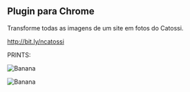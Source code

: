 ## Plugin para Chrome

Transforme todas as imagens de um site em fotos do Catossi.
 
http://bit.ly/ncatossi

PRINTS: 

![Banana](https://lh3.googleusercontent.com/hp0TQzo23-EbZ4N4E4CJtpAbCrlybCSMTvJRU0-Z9mqO4SfTDOmfP0nPh7OduSYlzajgnunP=s640-h400-e365-rw)

<!--<img src="https://lh3.googleusercontent.com/hp0TQzo23-EbZ4N4E4CJtpAbCrlybCSMTvJRU0-Z9mqO4SfTDOmfP0nPh7OduSYlzajgnunP=s640-h400-e365-rw" title="print ncatossi" />
<br />-->

![Banana](https://lh3.googleusercontent.com/UGaT3VrLbPXxsPQExJF-fI81eCzaYSmk6ODfeVbnzGEitPKSubSJVzzAR8PoEmch_nvAkOY7bA4=s640-h400-e365-rw)

<!--
<img src="https://lh3.googleusercontent.com/UGaT3VrLbPXxsPQExJF-fI81eCzaYSmk6ODfeVbnzGEitPKSubSJVzzAR8PoEmch_nvAkOY7bA4=s640-h400-e365-rw" title="print ncatossi" />-->
